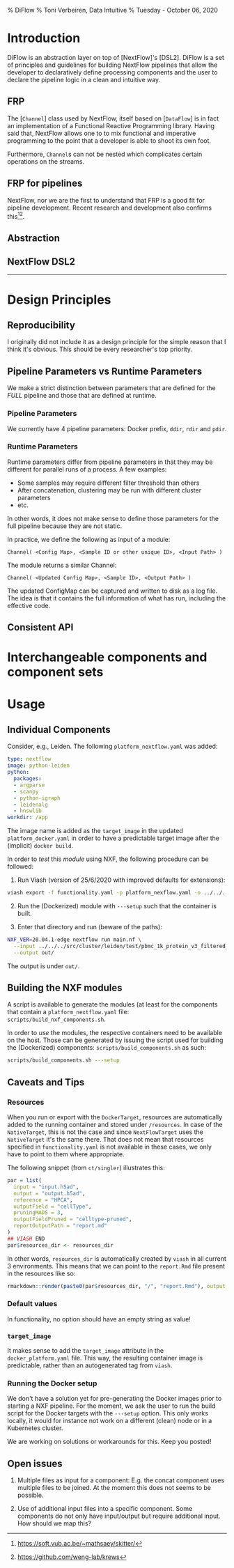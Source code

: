 % DiFlow
% Toni Verbeiren, Data Intuitive
% Tuesday - October 06, 2020

# Introduction

DiFlow is an abstraction layer on top of [NextFlow]'s [DSL2]. DiFlow is a set of principles and guidelines for building NextFlow pipelines that allow the developer to declaratively define processing components and the user to declare the pipeline logic in a clean and intuitive way.

## FRP

The [`Channel`] class used by NextFlow, itself based on [`DataFlow`] is in fact an implementation of a Functional Reactive Programming library. Having said that, NextFlow allows one to to mix functional and imperative programming to the point that a developer is able to shoot its own foot.

Furthermore, `Channel`s can not be nested which complicates certain operations on the streams.

## FRP for pipelines

NextFlow, nor we are the first to understand that FRP is a good fit for pipeline development. Recent research and development also confirms this[^vub][^krews].

[^vub]: https://soft.vub.ac.be/~mathsaey/skitter/
[^krews]: https://github.com/weng-lab/krews



## Abstraction

## NextFlow DSL2

- - -

# Design Principles

## Reproducibility

I originally did not include it as a design principle for the simple reason that I think it's obvious. This should be every researcher's top priority.

## Pipeline Parameters vs Runtime Parameters

We make a strict distinction between parameters that are defined for the _FULL_ pipeline and those that are defined at runtime.

### Pipeline Parameters

We currently have 4 pipeline parameters: Docker prefix, `ddir`, `rdir` and `pdir`.

### Runtime Parameters

Runtime parameters differ from pipeline parameters in that they may be different for parallel runs of a process. A few examples:

- Some samples may require different filter threshold than others
- After concatenation, clustering may be run with different cluster parameters
- etc.

In other words, it does not make sense to define those parameters for the full pipeline because they are not static.

In practice, we define the following as input of a module:

```
Channel( <Config Map>, <Sample ID or other unique ID>, <Input Path> )
```

The module returns a similar Channel:

```
Channel( <Updated Config Map>, <Sample ID>, <Output Path> )
```

The updated ConfigMap can be captured and written to disk as a log file. The idea is that it contains the full information of what has run, including the effective code.

## Consistent API


# Interchangeable components and component sets



# Usage

## Individual Components

Consider, e.g., Leiden. The following `platform_nextflow.yaml` was added:

```yaml
type: nextflow
image: python-leiden
python:
  packages:
  - argparse
  - scanpy
  - python-igraph
  - leidenalg
  - hnswlib
workdir: /app
```

The image name is added as the `target_image` in the updated `platform_docker.yaml` in order to have a predictable target image after the (implicit) `docker build`.

In order to _test_ this _module_ using NXF, the following procedure can be followed:

1. Run Viash (version of 25/6/2020 with improved defaults for extensions):

```sh
viash export -f functionality.yaml -p platform_nexflow.yaml -o ../../../target/nxf/leiden
```

2. Run the (Dockerized) module with `---setup` such that the container is built.

3. Enter that directory and run (beware of the paths):

```sh
NXF_VER=20.04.1-edge nextflow run main.nf \
  --input ../../../src/cluster/leiden/test/pbmc_1k_protein_v3_filtered_feature_bc_matrix.norm.hvg.pca.nn.umap.h5ad \
  --output out/
```

The output is under `out/`.

## Building the NXF modules

A script is available to generate the modules (at least for the components that contain a `platform_nextflow.yaml` file: `scripts/build_nxf_components.sh`.

In order to _use_ the modules, the respective containers need to be available on the host. Those can be generated by issuing the script used for building the (Dockerized) components: `scripts/build_components.sh` as such:

```sh
scripts/build_components.sh ---setup
```

## Caveats and Tips

### Resources

When you run or export with the `DockerTarget`, resources are automatically added to the running container and stored under `/resources`. In case of the `NativeTarget`, this is not the case and since `NextFlowTarget` uses the `NativeTarget` it's the same there. That does not mean that resources specified in `functionality.yaml` is not available in these cases, we only have to point to them where appropriate.

The following snippet (from `ct/singler`) illustrates this:

```r
par = list(
  input = "input.h5ad",
  output = "output.h5ad",
  reference = "HPCA",
  outputField = "cellType",
  pruningMADS = 3,
  outputFieldPruned = "celltype-pruned",
  reportOutputPath = "report.md"
)
## VIASH END
par$resources_dir <- resources_dir
```

In other words, `resources_dir` is automatically created by `viash` in all current 3 environments.
This means that we can point to the `report.Rmd` file present in the resources like so:

```r
rmarkdown::render(paste0(par$resources_dir, "/", "report.Rmd"), output_file = par$reportOutputPath)
```

### Default values

In functionality, no option should have an empty string as value!

### `target_image`

It makes sense to add the `target_image` attribute in the `docker_platform.yaml` file. This way, the resulting container image is predictable, rather than an autogenerated tag from `viash`.

### Running the Docker setup

We don't have a solution yet for pre-generating the Docker images prior to starting a NXF pipeline. For the moment, we ask the user to run the build script for the Docker targets with the `---setup` option. This only works locally, it would for instance not work on a different (clean) node or in a Kubernetes cluster.

We are working on solutions or workarounds for this. Keep you posted!


## Open issues

1. Multiple files as input for a component:
E.g. the concat component uses multiple files to be joined. At the moment this does not seems to be possible.

2. Use of additional input files into a specific component. 
Some components do not only have input/output but require additional input. How should we map this?


